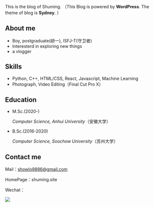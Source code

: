 This is the blog of Shuming. （This Blog is powered by **WordPress**. The theme of blog is **Sydney**. ）

## About me

- Boy, postgraduate(研一), ISFJ-T(守卫者)
- Interesterd in exploring new things
- a vlogger

## Skills

- Python, C++, HTML/CSS, React, Javascript, Machine Learning
- Photograph, Video Editing（Final Cut Pro X）

## Education

- M.Sc.(2020-)

  *Computer Science, Anhui University*（安徽大学）

- B.Sc.(2016-2020)

  *Computer Science, Soochow University*（苏州大学）

## Contact me

Mail：showlo9886@gmail.com

HomePage：shuming.site

Wechat：

<img src="https://gitee.com/shuming9886/pic-go/raw/master/img/QRcode.jpeg" />


